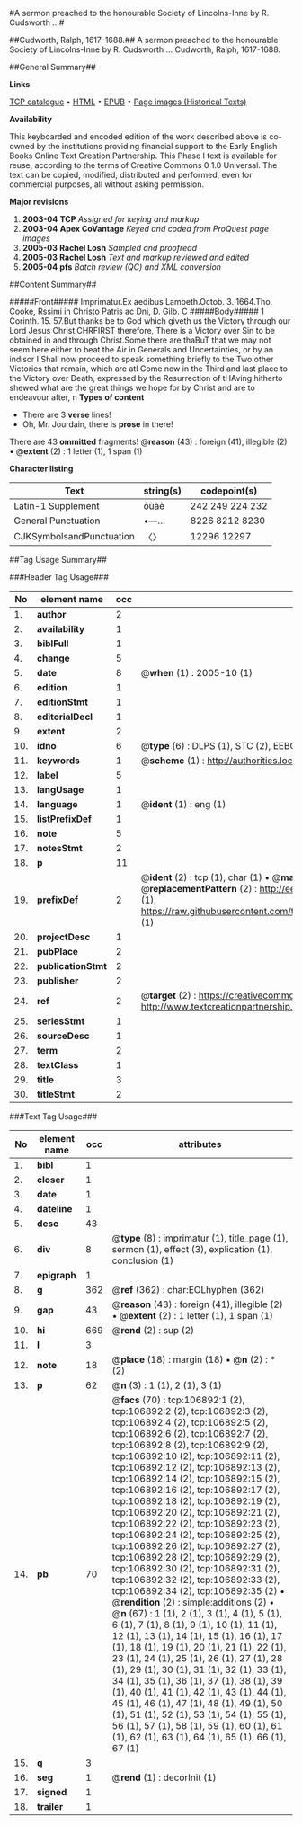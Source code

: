 #A sermon preached to the honourable Society of Lincolns-Inne by R. Cudsworth ...#

##Cudworth, Ralph, 1617-1688.##
A sermon preached to the honourable Society of Lincolns-Inne by R. Cudsworth ...
Cudworth, Ralph, 1617-1688.

##General Summary##

**Links**

[TCP catalogue](http://www.ota.ox.ac.uk/tcp/)  • 
[HTML](http://tei.it.ox.ac.uk/tcp/Texts-HTML/free/A35/A35344.html)  • 
[EPUB](http://tei.it.ox.ac.uk/tcp/Texts-EPUB/free/A35/A35344.epub) • 
[Page images (Historical Texts)](https://data.historicaltexts.jisc.ac.uk/view?pubId=eebo-18176808e&pageId=eebo-18176808e-106892-1)

**Availability**

This keyboarded and encoded edition of the
	       work described above is co-owned by the institutions
	       providing financial support to the Early English Books
	       Online Text Creation Partnership. This Phase I text is
	       available for reuse, according to the terms of Creative
	       Commons 0 1.0 Universal. The text can be copied,
	       modified, distributed and performed, even for
	       commercial purposes, all without asking permission.

**Major revisions**

1. __2003-04__ __TCP__ *Assigned for keying and markup*
1. __2003-04__ __Apex CoVantage__ *Keyed and coded from ProQuest page images*
1. __2005-03__ __Rachel Losh__ *Sampled and proofread*
1. __2005-03__ __Rachel Losh__ *Text and markup reviewed and edited*
1. __2005-04__ __pfs__ *Batch review (QC) and XML conversion*

##Content Summary##

#####Front#####
Imprimatur.Ex aedibus Lambeth.Octob. 3. 1664.Tho. Cooke, Rssimi in Christo Patris ac Dni, D. Gilb. C
#####Body#####
1 Corinth. 15. 57.But thanks be to God which giveth us the Victory through our Lord Jesus Christ.CHRFIRST therefore, There is a Victory over Sin to be obtained in and through Christ.Some there are thaBuT that we may not seem here either to beat the Air in Generals and Uncertainties, or by an indiscr
I Shall now proceed to speak something briefly to the Two other Victories that remain, which are atI Come now in the Third and last place to the Victory over Death, expressed by the Resurrection of tHAving hitherto shewed what are the great things we hope for by Christ and are to endeavour after, n
**Types of content**

  * There are 3 **verse** lines!
  * Oh, Mr. Jourdain, there is **prose** in there!

There are 43 **ommitted** fragments! 
 @__reason__ (43) : foreign (41), illegible (2)  •  @__extent__ (2) : 1 letter (1), 1 span (1)

**Character listing**


|Text|string(s)|codepoint(s)|
|---|---|---|
|Latin-1 Supplement|òùàè|242 249 224 232|
|General Punctuation|•—…|8226 8212 8230|
|CJKSymbolsandPunctuation|〈〉|12296 12297|

##Tag Usage Summary##

###Header Tag Usage###

|No|element name|occ|attributes|
|---|---|---|---|
|1.|__author__|2||
|2.|__availability__|1||
|3.|__biblFull__|1||
|4.|__change__|5||
|5.|__date__|8| @__when__ (1) : 2005-10 (1)|
|6.|__edition__|1||
|7.|__editionStmt__|1||
|8.|__editorialDecl__|1||
|9.|__extent__|2||
|10.|__idno__|6| @__type__ (6) : DLPS (1), STC (2), EEBO-CITATION (1), OCLC (1), VID (1)|
|11.|__keywords__|1| @__scheme__ (1) : http://authorities.loc.gov/ (1)|
|12.|__label__|5||
|13.|__langUsage__|1||
|14.|__language__|1| @__ident__ (1) : eng (1)|
|15.|__listPrefixDef__|1||
|16.|__note__|5||
|17.|__notesStmt__|2||
|18.|__p__|11||
|19.|__prefixDef__|2| @__ident__ (2) : tcp (1), char (1)  •  @__matchPattern__ (2) : ([0-9\-]+):([0-9IVX]+) (1), (.+) (1)  •  @__replacementPattern__ (2) : http://eebo.chadwyck.com/downloadtiff?vid=$1&page=$2 (1), https://raw.githubusercontent.com/textcreationpartnership/Texts/master/tcpchars.xml#$1 (1)|
|20.|__projectDesc__|1||
|21.|__pubPlace__|2||
|22.|__publicationStmt__|2||
|23.|__publisher__|2||
|24.|__ref__|2| @__target__ (2) : https://creativecommons.org/publicdomain/zero/1.0/ (1), http://www.textcreationpartnership.org/docs/. (1)|
|25.|__seriesStmt__|1||
|26.|__sourceDesc__|1||
|27.|__term__|2||
|28.|__textClass__|1||
|29.|__title__|3||
|30.|__titleStmt__|2||


###Text Tag Usage###

|No|element name|occ|attributes|
|---|---|---|---|
|1.|__bibl__|1||
|2.|__closer__|1||
|3.|__date__|1||
|4.|__dateline__|1||
|5.|__desc__|43||
|6.|__div__|8| @__type__ (8) : imprimatur (1), title_page (1), sermon (1), effect (3), explication (1), conclusion (1)|
|7.|__epigraph__|1||
|8.|__g__|362| @__ref__ (362) : char:EOLhyphen (362)|
|9.|__gap__|43| @__reason__ (43) : foreign (41), illegible (2)  •  @__extent__ (2) : 1 letter (1), 1 span (1)|
|10.|__hi__|669| @__rend__ (2) : sup (2)|
|11.|__l__|3||
|12.|__note__|18| @__place__ (18) : margin (18)  •  @__n__ (2) : * (2)|
|13.|__p__|62| @__n__ (3) : 1 (1), 2 (1), 3 (1)|
|14.|__pb__|70| @__facs__ (70) : tcp:106892:1 (2), tcp:106892:2 (2), tcp:106892:3 (2), tcp:106892:4 (2), tcp:106892:5 (2), tcp:106892:6 (2), tcp:106892:7 (2), tcp:106892:8 (2), tcp:106892:9 (2), tcp:106892:10 (2), tcp:106892:11 (2), tcp:106892:12 (2), tcp:106892:13 (2), tcp:106892:14 (2), tcp:106892:15 (2), tcp:106892:16 (2), tcp:106892:17 (2), tcp:106892:18 (2), tcp:106892:19 (2), tcp:106892:20 (2), tcp:106892:21 (2), tcp:106892:22 (2), tcp:106892:23 (2), tcp:106892:24 (2), tcp:106892:25 (2), tcp:106892:26 (2), tcp:106892:27 (2), tcp:106892:28 (2), tcp:106892:29 (2), tcp:106892:30 (2), tcp:106892:31 (2), tcp:106892:32 (2), tcp:106892:33 (2), tcp:106892:34 (2), tcp:106892:35 (2)  •  @__rendition__ (2) : simple:additions (2)  •  @__n__ (67) : 1 (1), 2 (1), 3 (1), 4 (1), 5 (1), 6 (1), 7 (1), 8 (1), 9 (1), 10 (1), 11 (1), 12 (1), 13 (1), 14 (1), 15 (1), 16 (1), 17 (1), 18 (1), 19 (1), 20 (1), 21 (1), 22 (1), 23 (1), 24 (1), 25 (1), 26 (1), 27 (1), 28 (1), 29 (1), 30 (1), 31 (1), 32 (1), 33 (1), 34 (1), 35 (1), 36 (1), 37 (1), 38 (1), 39 (1), 40 (1), 41 (1), 42 (1), 43 (1), 44 (1), 45 (1), 46 (1), 47 (1), 48 (1), 49 (1), 50 (1), 51 (1), 52 (1), 53 (1), 54 (1), 55 (1), 56 (1), 57 (1), 58 (1), 59 (1), 60 (1), 61 (1), 62 (1), 63 (1), 64 (1), 65 (1), 66 (1), 67 (1)|
|15.|__q__|3||
|16.|__seg__|1| @__rend__ (1) : decorInit (1)|
|17.|__signed__|1||
|18.|__trailer__|1||

